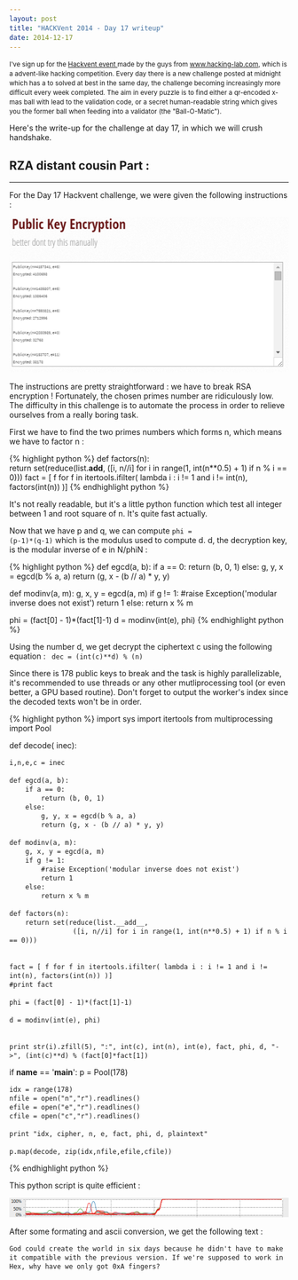 ```yaml
---
layout: post
title: "HACKVent 2014 - Day 17 writeup"
date: 2014-12-17
---
```


<small>
I've sign up for the <a href = "hackvent.hacking-lab.com"> Hackvent event </a> made by the guys from <a href = "www.hacking-lab.com"> www.hacking-lab.com</a>, which is a advent-like hacking competition. Every day there is a new challenge posted at midnight which has a to solved at best in the same day, the challenge becoming increasingly more difficult every week completed. The aim in every puzzle is to find either a qr-encoded x-mas ball with lead to the validation code, or a secret human-readable string which gives you the former ball when feeding into a validator (the "Ball-O-Matic"). 
</small>

Here's the write-up for the challenge at day 17, in which we will crush handshake.


<!--more-->

## RZA distant cousin Part :

- - - - - - -


For the Day 17 Hackvent challenge, we were given the following instructions :

![Riddle from hackvent.hacking-lab.com for Day 17](/assets/hackvent/17/riddle.png)

The instructions are pretty straightforward : we have to break RSA encryption ! Fortunately, the chosen primes number are ridiculously low. The difficulty in this challenge is to automate the process in order to relieve ourselves from a really boring task.

First we have to find the two primes numbers which forms n, which means we have to factor n :

{% highlight python %}
def factors(n):    
	    return set(reduce(list.__add__, 
	                ([i, n//i] for i in range(1, int(n**0.5) + 1) if n % i == 0)))
fact = [ f for f in itertools.ifilter( lambda i : i != 1 and i != int(n), factors(int(n)) )]
{% endhighlight python %}

It's not really readable, but it's a little python function which test all integer between 1 and root square of n. It's quite fast actually.

Now that we have p and q, we can compute <code>phi = (p-1)*(q-1)</code> which is the modulus used to compute d. d, the decryption key, is the modular inverse of e in N/phiN :

{% highlight python %}
def egcd(a, b):
    if a == 0:
        return (b, 0, 1)
    else:
        g, y, x = egcd(b % a, a)
        return (g, x - (b // a) * y, y)

def modinv(a, m):
    g, x, y = egcd(a, m)
    if g != 1:
        #raise Exception('modular inverse does not exist')
        return 1
    else:
        return x % m

phi = (fact[0] - 1)*(fact[1]-1)
d = modinv(int(e), phi)
{% endhighlight python %}

Using the number d, we get decrypt the ciphertext c using the following equation : <code> dec = (int(c)**d) % (n) </code>

Since there is 178 public keys to break and the task is highly parallelizable, it's recommended to use threads or any other mutliprocessing tool (or even better, a GPU based routine). Don't forget to output the worker's index since the decoded texts won't be in order.

{% highlight python %}
import sys
import itertools
from multiprocessing import Pool

def decode( inec):

	i,n,e,c = inec

	def egcd(a, b):
	    if a == 0:
	        return (b, 0, 1)
	    else:
	        g, y, x = egcd(b % a, a)
	        return (g, x - (b // a) * y, y)

	def modinv(a, m):
	    g, x, y = egcd(a, m)
	    if g != 1:
	        #raise Exception('modular inverse does not exist')
	        return 1
	    else:
	        return x % m

	def factors(n):    
	    return set(reduce(list.__add__, 
	                ([i, n//i] for i in range(1, int(n**0.5) + 1) if n % i == 0)))


 	fact = [ f for f in itertools.ifilter( lambda i : i != 1 and i != int(n), factors(int(n)) )]
 	#print fact

 	phi = (fact[0] - 1)*(fact[1]-1)

 	d = modinv(int(e), phi)

 	
 	print str(i).zfill(5), ":", int(c), int(n), int(e), fact, phi, d, "->", (int(c)**d) % (fact[0]*fact[1])




if __name__ == '__main__':
	p = Pool(178)

	idx = range(178)
	nfile = open("n","r").readlines()
	efile = open("e","r").readlines()
	cfile = open("c","r").readlines()
	
	print "idx, cipher, n, e, fact, phi, d, plaintext"

	p.map(decode, zip(idx,nfile,efile,cfile))
{% endhighlight python %}

This python script is quite efficient : 

![Contributing to global warming, one CPU at a time](/assets/hackvent/17/proc.png)

After some formating and ascii conversion, we get the following text : 

<pre><code>God could create the world in six days because he didn't have to make it compatible with the previous version. If we're supposed to work in Hex, why have we only got 0xA fingers?</code></pre>